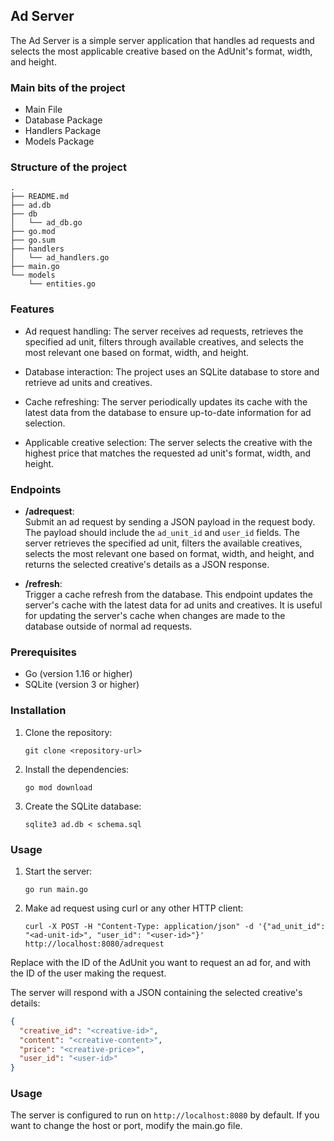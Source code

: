 ## Ad Server

The Ad Server is a simple server application that handles ad requests and selects the most applicable creative based on the AdUnit's format, width, and height.

### Main bits of the project
* Main File
* Database Package
* Handlers Package
* Models Package

### Structure of the project
```
.
├── README.md
├── ad.db
├── db
│   └── ad_db.go
├── go.mod
├── go.sum
├── handlers
│   └── ad_handlers.go
├── main.go
└── models
    └── entities.go
```

### Features
* Ad request handling: The server receives ad requests, retrieves the specified ad unit, filters through available creatives, and selects the most relevant one based on format, width, and height.

* Database interaction: The project uses an SQLite database to store and retrieve ad units and creatives.

* Cache refreshing: The server periodically updates its cache with the latest data from the database to ensure up-to-date information for ad selection.

* Applicable creative selection: The server selects the creative with the highest price that matches the requested ad unit's format, width, and height.

### Endpoints

- **/adrequest**:  
  Submit an ad request by sending a JSON payload in the request body. The payload should include the `ad_unit_id` and `user_id` fields. The server retrieves the specified ad unit, filters the available creatives, selects the most relevant one based on format, width, and height, and returns the selected creative's details as a JSON response.

- **/refresh**:  
  Trigger a cache refresh from the database. This endpoint updates the server's cache with the latest data for ad units and creatives. It is useful for updating the server's cache when changes are made to the database outside of normal ad requests.


### Prerequisites

- Go (version 1.16 or higher)
- SQLite (version 3 or higher)

### Installation

1. Clone the repository:

   ```shell
   git clone <repository-url>

2. Install the dependencies:

   ```shell
   go mod download

3. Create the SQLite database:

   ```shell
   sqlite3 ad.db < schema.sql

### Usage
1. Start the server:
   ```shell
   go run main.go

2. Make ad request using curl or any other HTTP client:
   ```shell
   curl -X POST -H "Content-Type: application/json" -d '{"ad_unit_id": "<ad-unit-id>", "user_id": "<user-id>"}' http://localhost:8080/adrequest

Replace <ad-unit-id> with the ID of the AdUnit you want to request an ad for, and <user-id> with the ID of the user making the request.

The server will respond with a JSON containing the selected creative's details:

```json
{
  "creative_id": "<creative-id>",
  "content": "<creative-content>",
  "price": "<creative-price>",
  "user_id": "<user-id>"
}
```

### Usage
The server is configured to run on `http://localhost:8080` by default. If you want to change the host or port, modify the main.go file.
